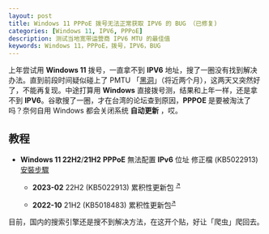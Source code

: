 ```yaml
---
layout: post
title: Windows 11 PPPoE 拨号无法正常获取 IPV6 的 BUG （已修复)
categories: [Windows 11, IPV6, PPPoE]
description: 测试当地宽带运营商 IPV6 MTU 的最佳值
keywords: Windows 11，PPPoE，拨号，IPV6，BUG
---
```


上年尝试用 **Windows 11** 拨号，一直拿不到 **IPV6** 地址，搜了一圈没有找到解决办法。直到前段时间疑似碰上了 PMTU 「[黑洞](https://www.v2ex.com/t/800024)」（将近两个月），这两天又突然好了，不能再复现。中途打算用 **Windows** 直接拨号测，结果和上年一样，还是拿不到 **IPV6**。谷歌搜了一圈，才在台湾的论坛查到原因，**PPPOE** 是要被淘汰了吗？奈何自用 Windows 都会关闭系统 **自动更新** ，哎。

## 教程

* **Windows 11 22H2**/**21H2** **PPPoE** 無法配置 **IPv6** 位址 修正檔 (KB5022913) [安裝步驟](https://spearmint-drspeed.cdn.hinet.net/Windows%2011%20PPPoE%E7%84%A1%E6%B3%95%E9%85%8D%E7%BD%AEIPv6%E4%BD%8D%E5%9D%80-%E4%BF%AE%E6%AD%A3%E6%AA%94KB5018483%E5%AE%89%E8%A3%9D%E6%AD%A5%E9%A9%9F.pdf)

    - **2023-02** 22H2 (KB5022913) 累积性更新包 <sup>[↗](https://www.catalog.update.microsoft.com/Search.aspx?q=KB5022913)</sup>

    - **2022-10** 21H2 (KB5018483) 累积性更新包<sup>[↗](https://www.catalog.update.microsoft.com/Search.aspx?q=KB5018483)</sup>

目前，国内的搜索引擎还是搜不到解决方法，在这开个贴，好让「爬虫」爬回去。
